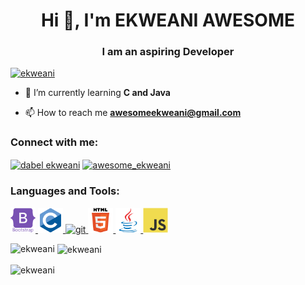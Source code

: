 <h1 align="center">Hi 👋, I'm EKWEANI AWESOME</h1>
<h3 align="center">I am an aspiring Developer</h3>

<p align="left"> <a href="https://github.com/ryo-ma/github-profile-trophy"><img src="https://github-profile-trophy.vercel.app/?username=ekweani" alt="ekweani" /></a> </p>

- 🌱 I’m currently learning **C and Java**

- 📫 How to reach me **awesomeekweani@gmail.com**

<h3 align="left">Connect with me:</h3>
<p align="left">
<a href="https://fb.com/dabel ekweani" target="blank"><img align="center" src="https://raw.githubusercontent.com/rahuldkjain/github-profile-readme-generator/master/src/images/icons/Social/facebook.svg" alt="dabel ekweani" height="30" width="40" /></a>
<a href="https://instagram.com/awesome_ekweani" target="blank"><img align="center" src="https://raw.githubusercontent.com/rahuldkjain/github-profile-readme-generator/master/src/images/icons/Social/instagram.svg" alt="awesome_ekweani" height="30" width="40" /></a>
</p>

<h3 align="left">Languages and Tools:</h3>
<p align="left"> <a href="https://getbootstrap.com" target="_blank" rel="noreferrer"> <img src="https://raw.githubusercontent.com/devicons/devicon/master/icons/bootstrap/bootstrap-plain-wordmark.svg" alt="bootstrap" width="40" height="40"/> </a> <a href="https://www.cprogramming.com/" target="_blank" rel="noreferrer"> <img src="https://raw.githubusercontent.com/devicons/devicon/master/icons/c/c-original.svg" alt="c" width="40" height="40"/> </a> <a href="https://git-scm.com/" target="_blank" rel="noreferrer"> <img src="https://www.vectorlogo.zone/logos/git-scm/git-scm-icon.svg" alt="git" width="40" height="40"/> </a> <a href="https://www.w3.org/html/" target="_blank" rel="noreferrer"> <img src="https://raw.githubusercontent.com/devicons/devicon/master/icons/html5/html5-original-wordmark.svg" alt="html5" width="40" height="40"/> </a> <a href="https://www.java.com" target="_blank" rel="noreferrer"> <img src="https://raw.githubusercontent.com/devicons/devicon/master/icons/java/java-original.svg" alt="java" width="40" height="40"/> </a> <a href="https://developer.mozilla.org/en-US/docs/Web/JavaScript" target="_blank" rel="noreferrer"> <img src="https://raw.githubusercontent.com/devicons/devicon/master/icons/javascript/javascript-original.svg" alt="javascript" width="40" height="40"/> </a> </p>

<p><img align="left" src="https://github-readme-stats.vercel.app/api/top-langs?username=ekweani&show_icons=true&locale=en&layout=compact" alt="ekweani" /></p>

<p>&nbsp;<img align="center" src="https://github-readme-stats.vercel.app/api?username=ekweani&show_icons=true&locale=en" alt="ekweani" /></p>

<p><img align="center" src="https://github-readme-streak-stats.herokuapp.com/?user=ekweani&" alt="ekweani" /></p>
